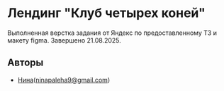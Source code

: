 # Лендинг "Клуб четырех коней"

Выполненная верстка задания от Яндекс по предоставленному ТЗ и макету figma. Завершено 21.08.2025.

## Авторы

- [Нина](https://gitlab.com/ninaPaleha)(ninapaleha9@gmail.com)

